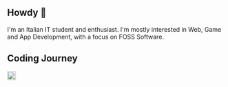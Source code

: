 ## Howdy 👋

I'm an Italian IT student and enthusiast.
I'm mostly interested in Web, Game and App Development, with a focus on FOSS Software.

## Coding Journey
<div style="display: flex; gap: 10px;">
  <img src="https://external-content.duckduckgo.com/iu/?u=https%3A%2F%2Flogosdownload.com%2Flogo%2Fjavascript-logo-big.png&f=1&nofb=1&ipt=eb12b48d053a8a256e936540b3e8f20d30adf881705ac0bdafab2a3c0591894f&ipo=images" style="width: 20px">
  <img src="">
</div>
